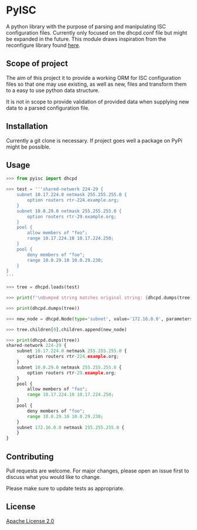 # PyISC

A python library with the purpose of parsing and manipulating ISC configuration files. Currently only focused on the dhcpd.conf file but might be expanded in the future.
This module draws inspiration from the reconfigure library found [here](https://github.com/Eugeny/reconfigure).

## Scope of project

The aim of this project it to provide a working ORM for ISC configuration files so that one may use existing, as well as new, files and transform them to a easy to use python data structure.

It is not in scope to provide validation of provided data when supplying new data to a parsed configuration file.

## Installation

Currently a git clone is necessary. If project goes well a package on PyPi might be possible.

## Usage

```python
>>> from pyisc import dhcpd

>>> test = '''shared-network 224-29 {
    subnet 10.17.224.0 netmask 255.255.255.0 {
        option routers rtr-224.example.org;
    }
    subnet 10.0.29.0 netmask 255.255.255.0 {
        option routers rtr-29.example.org;
    }
    pool {
        allow members of "foo";
        range 10.17.224.10 10.17.224.250;
    }
    pool {
        deny members of "foo";
        range 10.0.29.10 10.0.29.230;
    }
}
'''

>>> tree = dhcpd.loads(test)

>>> print(f'\nDumped string matches original string: {dhcpd.dumps(tree) == test}\n')

>>> print(dhcpd.dumps(tree))

>>> new_node = dhcpd.Node(type='subnet', value='172.16.0.0', parameters='netmask 255.255.255.0')

>>> tree.children[0].children.append(new_node)

>>> print(dhcpd.dumps(tree))
shared-network 224-29 {
    subnet 10.17.224.0 netmask 255.255.255.0 {
        option routers rtr-224.example.org;
    }
    subnet 10.0.29.0 netmask 255.255.255.0 {
        option routers rtr-29.example.org;
    }
    pool {
        allow members of "foo";
        range 10.17.224.10 10.17.224.250;
    }
    pool {
        deny members of "foo";
        range 10.0.29.10 10.0.29.230;
    }
    subnet 172.16.0.0 netmask 255.255.255.0 {
    }
}
```

## Contributing

Pull requests are welcome. For major changes, please open an issue first to discuss what you would like to change.

Please make sure to update tests as appropriate.

## License

[Apache License 2.0](https://choosealicense.com/licenses/apache-2.0/)
